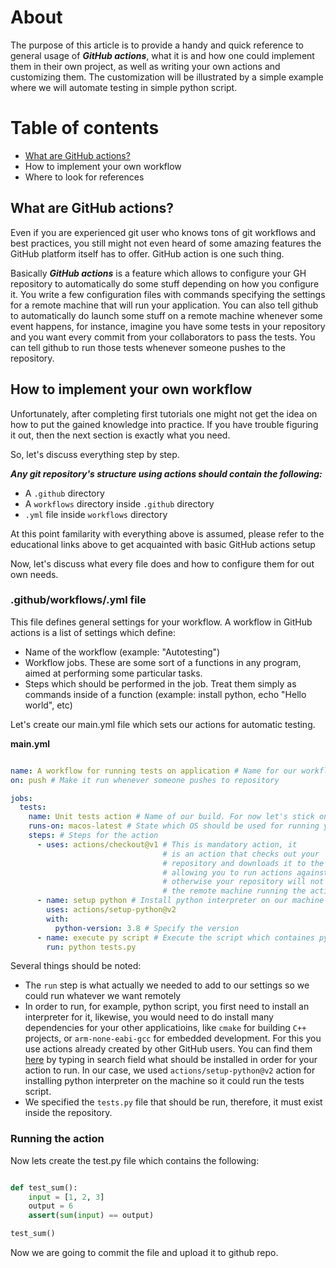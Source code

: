 # About

The purpose of this article is to provide a handy and quick reference to general usage of ***GitHub actions***, what it is and how one could implement them in their own project, as well as writing your own actions and customizing them. The customization will be illustrated by a simple example where we will automate testing in simple python script.

# Table of contents
* [What are GitHub actions?](#What-are-GitHub-actions?)
* How to implement your own workflow
* Where to look for references

## What are GitHub actions?

Even if you are experienced git user who knows tons of git workflows and best practices, you still might not even heard of some amazing features the GitHub platform itself has to offer. GitHub action is one such thing.

Basically ***GitHub actions*** is a feature which allows to configure your GH repository to automatically do some stuff depending on how you configure it. You write a few configuration files with commands specifying the settings for a remote machine that will run your application. You can also tell github to automatically do launch some stuff on a remote machine whenever some event happens, for instance, imagine you have some tests in your repository and you want every commit from your collaborators to pass the tests. You can tell github to run those tests whenever someone pushes to the repository.

## How to implement your own workflow

Unfortunately, after completing first tutorials one might not get the idea on how to put the gained knowledge into practice. If you have trouble figuring it out, then the next section is exactly what you need.

So, let's discuss everything step by step.

***Any git repository's structure using actions should contain the following:***

* A `.github` directory
* A `workflows` directory inside `.github` directory
* `.yml` file inside `workflows` directory

At this point familarity with everything above is assumed, please refer to the educational links above to get acquainted with basic GitHub actions setup

Now, let's discuss what every file does and how to configure them for out own needs.

### .github/workflows/.yml file

This file defines general settings for your workflow. A workflow in GitHub actions is a list of settings which define:
* Name of the workflow (example: "Autotesting")
* Workflow jobs. These are some sort of a functions in any program, aimed at performing some particular tasks.
* Steps which should be performed in the job. Treat them simply as commands inside of a function (example: install python, echo "Hello world", etc)

Let's create our main.yml file which sets our actions for automatic testing.

**main.yml**
```yml

name: A workflow for running tests on application # Name for our workflow
on: push # Make it run whenever someone pushes to repository

jobs: 
  tests:
    name: Unit tests action # Name of our build. For now let's stick only to single build
    runs-on: macos-latest # State which OS should be used for running your action
    steps: # Steps for the action
      - uses: actions/checkout@v1 # This is mandatory action, it 
                                  # is an action that checks out your
                                  # repository and downloads it to the runner,
                                  # allowing you to run actions against your code
                                  # otherwise your repository will not be cloned to
                                  # the remote machine running the action
      - name: setup python # Install python interpreter on our machine # this is another step
        uses: actions/setup-python@v2
        with:
          python-version: 3.8 # Specify the version
      - name: execute py script # Execute the script which containes python tests
        run: python tests.py

```

Several things should be noted:
* The `run` step is what actually we needed to add to our settings so we could run whatever we want remotely
* In order to run, for example, python script, you first need to install an interpreter for it, likewise, you would need to do install many dependencies for your other applicatioins, like `cmake`
for building `C++` projects, or `arm-none-eabi-gcc` for embedded development. For this you use actions already created by other GitHub users. You can find them [here](https://github.com/marketplace?type=actions) by typing in search field what should be installed in order for your action to run. In our case, we used `actions/setup-python@v2` action for installing python interpreter on the machine so it could run the tests script.
* We specified the `tests.py` file that should be run, therefore, it must exist inside the repository.

### Running the action

Now lets create the test.py file which contains the following:

```python

def test_sum():
    input = [1, 2, 3]
    output = 6
    assert(sum(input) == output)

test_sum()

```

Now we are going to commit the file and upload it to github repo.